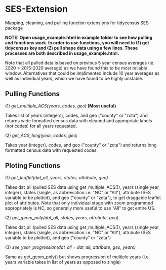 # SES-Extension
Mapping, cleaning, and pulling function extensions for tidycensus SES package

**NOTE: Open usage_example.html in example folder to see how pulling and functions work. In order to use functions, you will need to (1) get tidycensus key and (2) pull shape data using a few lines. These processes are both described in usage_example.html.**

Note that all pulled data is based on previous 5 year census averages (ie. 2020 = 2015-2020 average) as we have found this to be most reliable window. Alternatives that could be implimented include 10 year averages as well as individual years, which we have found to be highly unstable.

## Pulling Functions

(1) *get_multiple_ACS(years, codes, geo)* **(Most useful)**

Takes list of years (integers), codes, and geo ("county" or "zcta") and returns wide formatted census data with cleaned and appropriate labels (not codes) for all years requested.

(2) *get_ACS_long(year, codes, geo)*

Takes year (integer), codes, and geo ("county" or "zcta") and returns long formatted census data with requested codes

## Ploting Functions

(1) *get_leaflet(dat_all, years, states, attribute, geo)*

Takes dat_all (pulled SES data using get_multiple_ACS()), years (single year, integer), states (single, as abbreviation i.e. "NC" or "All"), attribute (SES variable to be plotted), and geo ("county" or "zcta"), to get draggable leaflet plot of attributes. Note that only individual stage with zoom programmed appropriately is NC, so generally more useful to use "All" to get entire US. 

(2) *get_geom_poly(dat_all, states, years, attribute, geo)*

Takes dat_all (pulled SES data using get_multiple_ACS()), years (single year, integer), states (single, as abbreviation i.e. "NC" or "All"), attribute (SES variable to be plotted), and geo ("county" or "zcta")

(3) *see_year_progression(dat_all = dat_all, attribute, geo, years)*

Same as get_geom_poly() but shows progression of multiple years (i.e. years variable takes in list of years as opposed to single)








